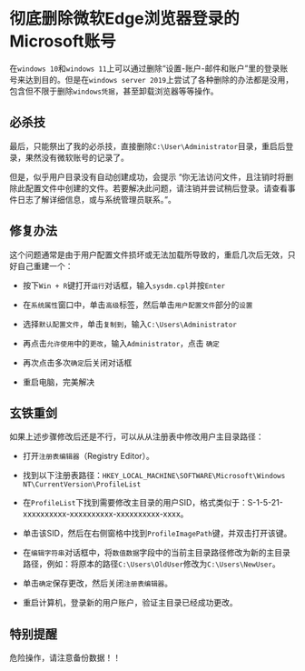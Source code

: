 # 彻底删除微软Edge浏览器登录的Microsoft账号

[//]: #author (若海)
[//]: #time (2023-04-27 12:00:00)
[//]: #tags (windows,edge)

在`windows 10`和`windows 11`上可以通过删除“设置-账户-邮件和账户”里的登录账号来达到目的。但是在`windows server 2019`上尝试了各种删除的办法都是没用，包含但不限于删除`windows凭据`，甚至卸载浏览器等等操作。

## 必杀技

最后，只能祭出了我的必杀技，直接删除`C:\User\Administrator`目录，重启后登录，果然没有微软账号的记录了。

但是，似乎用户目录没有自动创建成功，会提示 “你无法访问文件，且注销时将删除此配置文件中创建的文件。若要解决此问题，请注销并尝试稍后登录。请查看事件日志了解详细信息，或与系统管理员联系。”。

## 修复办法

这个问题通常是由于用户配置文件损坏或无法加载所导致的，重启几次后无效，只好自己重建一个：

- 按下`Win + R`键打开`运行`对话框，输入`sysdm.cpl`并按`Enter`

- 在`系统属性`窗口中，单击`高级`标签，然后单击`用户配置文件`部分的`设置`

- 选择`默认配置文件`，单击`复制到`，输入`C:\Users\Administrator`

- 再点击`允许使用`中的`更改`，输入`Administrator`，点击 `确定`

- 再次点击多次`确定`后关闭对话框

- 重启电脑，完美解决

## 玄铁重剑

如果上述步骤修改后还是不行，可以从从注册表中修改用户主目录路径：

- 打开`注册表编辑器`（Registry Editor）。

- 找到以下注册表路径：`HKEY_LOCAL_MACHINE\SOFTWARE\Microsoft\Windows NT\CurrentVersion\ProfileList`

- 在`ProfileList`下找到需要修改主目录的用户SID，格式类似于：S-1-5-21-xxxxxxxxxx-xxxxxxxxxx-xxxxxxxxxx-xxxx。

- 单击该SID，然后在右侧窗格中找到`ProfileImagePath`键，并双击打开该键。

- 在`编辑字符串`对话框中，将`数值数据`字段中的当前主目录路径修改为新的主目录路径，例如：将原本的路径`C:\Users\OldUser`修改为`C:\Users\NewUser`。

- 单击`确定`保存更改，然后关闭`注册表编辑器`。

- 重启计算机，登录新的用户账户，验证主目录已经成功更改。

## 特别提醒

危险操作，请注意备份数据！！
